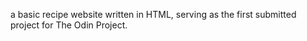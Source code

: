 a basic recipe website written in HTML, serving as the first submitted project for The Odin Project. 
